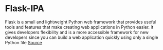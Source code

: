 # Flask-IPA

Flask is a small and lightweight Python web framework that provides useful tools and features that make creating web applications in Python easier. 
It gives developers flexibility and is a more accessible framework for new developers since you can build a web application quickly using only a single Python file
[Source](https://www.digitalocean.com/community/tutorials/how-to-make-a-web-application-using-flask-in-python-3)
